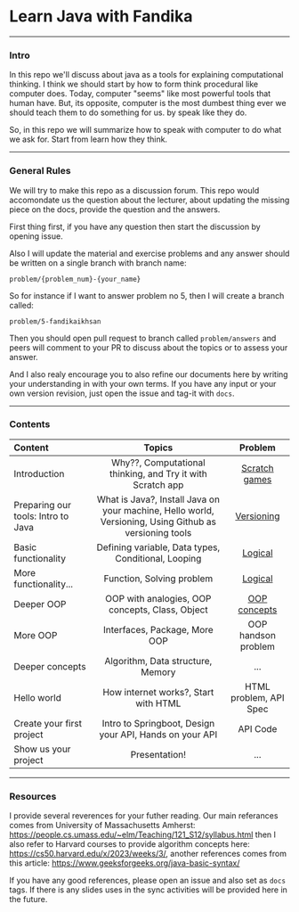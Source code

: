 # Learn Java with Fandika

---
### Intro

In this repo we'll discuss about java as a tools for explaining computational thinking. I think we should start by how to form think procedural like computer does. Today, computer "seems" like most powerful tools that human have. But, its opposite, computer is the most dumbest thing ever we should teach them to do something for us. by speak like they do.

So, in this repo we will summarize how to speak with computer to do what we ask for. Start from learn how they think.

---
### General Rules

We will try to make this repo as a discussion forum. This repo would accomondate us the question about the lecturer, about updating the missing piece on the docs, provide the question and the answers. 

First thing first, if you have any question then start the discussion by opening issue. 

Also I will update the material and exercise problems and any answer should be written on a single branch with branch name:

```problem/{problem_num}-{your_name}```

So for instance if I want to answer problem no 5, then I will create a branch called:

```problem/5-fandikaikhsan```

Then you should open pull request to branch called ```problem/answers``` and peers will comment to your PR to discuss about the topics or to assess your answer.

And I also realy encourage you to also refine our documents here by writing your understanding in with your own terms. If you have any input or your own version revision, just open the issue and tag-it with ```docs```.

---
### Contents


Content | Topics | Problem
:-- | :--: | :--: 
Introduction | Why??, Computational thinking, and Try it with Scratch app | [Scratch games](https://github.com/fandikaikhsan/java/blob/main/problems/sets/0/prob.md) |
Preparing our tools: Intro to Java | What is Java?, Install Java on your machine, Hello world, Versioning, Using Github as versioning tools | [Versioning](https://github.com/fandikaikhsan/java/blob/main/problems/sets/1/prob.md) |
Basic functionality | Defining variable, Data types, Conditional, Looping | [Logical](https://github.com/fandikaikhsan/java/blob/main/problems/sets/2/prob.md) |
More functionality... | Function, Solving problem | [Logical](https://github.com/fandikaikhsan/java/blob/main/problems/sets/2/prob.md) |
Deeper OOP | OOP with analogies, OOP concepts, Class, Object | [OOP concepts](https://github.com/fandikaikhsan/java/blob/main/problems/sets/3/prob.md) |
More OOP | Interfaces, Package, More OOP | OOP handson problem
Deeper concepts | Algorithm, Data structure, Memory | ... |
Hello world | How internet works?, Start with HTML | HTML problem, API Spec |
Create your first project | Intro to Springboot, Design your API, Hands on your API | API Code
Show us your project | Presentation! | ...

---
### Resources

I provide several reverences for your futher reading. Our main referances comes from University of Massachusetts Amherst: https://people.cs.umass.edu/~elm/Teaching/121_S12/syllabus.html then I also refer to Harvard courses to provide algorithm concepts here: https://cs50.harvard.edu/x/2023/weeks/3/, another references comes from this article: https://www.geeksforgeeks.org/java-basic-syntax/

If you have any good references, please open an issue and also set as ```docs``` tags. If there is any slides uses in the sync activities will be provided here in the future.
